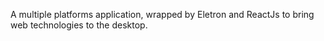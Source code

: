 A multiple platforms application, wrapped by Eletron and ReactJs to bring web technologies to the desktop.


